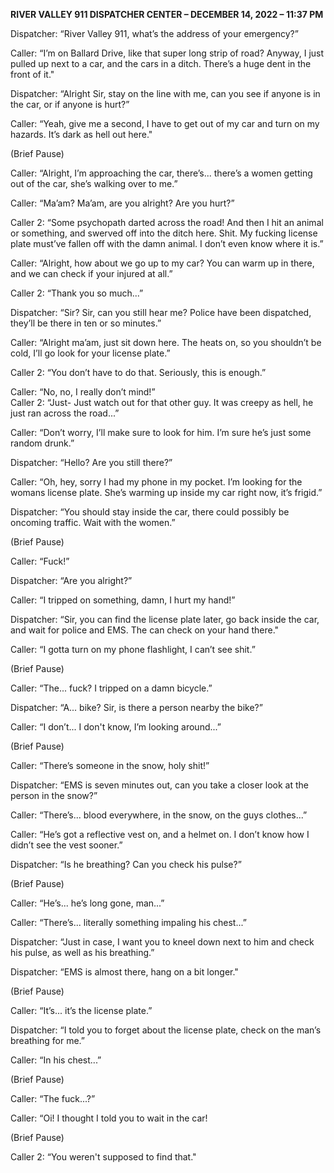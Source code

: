**RIVER VALLEY 911 DISPATCHER CENTER – DECEMBER 14, 2022 – 11:37 PM** 

Dispatcher: “River Valley 911, what’s the address of your emergency?” 

Caller: “I’m on Ballard Drive, like that super long strip of road? Anyway, I just pulled up next to a car, and the cars in a ditch. There’s a huge dent in the front of it."

Dispatcher: “Alright Sir, stay on the line with me, can you see if anyone is in the car, or if anyone is hurt?” 

Caller: “Yeah, give me a second, I have to get out of my car and turn on my hazards. It’s dark as hell out here."

(Brief Pause) 

Caller: “Alright, I’m approaching the car, there’s... there’s a women getting out of the car, she’s walking over to me.” 

Caller: “Ma’am? Ma’am, are you alright? Are you hurt?” 

Caller 2: “Some psychopath darted across the road! And then I hit an animal or something, and swerved off into the ditch here. Shit. My fucking license plate must’ve fallen off with the damn animal. I don’t even know where it is.” 

Caller: “Alright, how about we go up to my car? You can warm up in there, and we can check if your injured at all.” 

Caller 2: “Thank you so much...” 

Dispatcher: “Sir? Sir, can you still hear me? Police have been dispatched, they’ll be there in ten or so minutes.” 

Caller: “Alright ma’am, just sit down here. The heats on, so you shouldn’t be cold, I’ll go look for your license plate.” 

Caller 2: “You don’t have to do that. Seriously, this is enough.” 

Caller: “No, no, I really don’t mind!”   
Caller 2: “Just- Just watch out for that other guy. It was creepy as hell, he just ran across the road...” 

Caller: “Don’t worry, I’ll make sure to look for him. I’m sure he’s just some random drunk.” 

Dispatcher: “Hello? Are you still there?” 

Caller: “Oh, hey, sorry I had my phone in my pocket. I’m looking for the womans license plate. She’s warming up inside my car right now, it’s frigid.” 

Dispatcher: “You should stay inside the car, there could possibly be oncoming traffic. Wait with the women.” 

(Brief Pause) 

Caller: “Fuck!” 

Dispatcher: “Are you alright?” 

Caller: “I tripped on something, damn, I hurt my hand!” 

Dispatcher: “Sir, you can find the license plate later, go back inside the car, and wait for police and EMS. The can check on your hand there."

Caller: “I gotta turn on my phone flashlight, I can’t see shit.” 

(Brief Pause) 

Caller: “The... fuck? I tripped on a damn bicycle.” 

Dispatcher: “A... bike? Sir, is there a person nearby the bike?” 

Caller: “I don’t... I don't know, I’m looking around...” 

(Brief Pause) 

Caller: “There’s someone in the snow, holy shit!” 

  
Dispatcher: “EMS is seven minutes out, can you take a closer look at the person in the snow?” 

Caller: “There’s... blood everywhere, in the snow, on the guys clothes...” 

Caller: “He’s got a reflective vest on, and a helmet on. I don’t know how I didn’t see the vest sooner.” 

Dispatcher: “Is he breathing? Can you check his pulse?” 

(Brief Pause) 

Caller: “He’s... he’s long gone, man...” 

Caller: “There’s... literally something impaling his chest...” 

Dispatcher: “Just in case, I want you to kneel down next to him and check his pulse, as well as his breathing.” 

Dispatcher: “EMS is almost there, hang on a bit longer."

(Brief Pause) 

Caller: “It’s... it’s the license plate.” 

Dispatcher: “I told you to forget about the license plate, check on the man’s breathing for me.” 

Caller: “In his chest...” 

(Brief Pause) 

Caller: “The fuck...?” 

Caller: “Oi! I thought I told you to wait in the car! 

(Brief Pause) 

  
Caller 2: “You weren't supposed to find that."